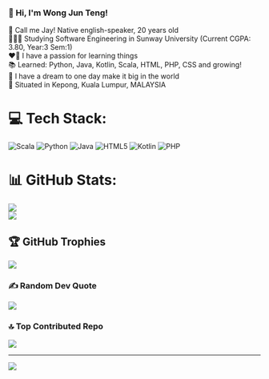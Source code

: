 <!-- Start of bio -->
### 👋 Hi, I'm Wong Jun Teng!

📝 Call me Jay! Native english-speaker, 20 years old <br/>
👨🏻‍💻 Studying Software Engineering in Sunway University (Current CGPA: 3.80, Year:3  Sem:1) <br/>
❤️‍🔥 I have a passion for learning things <br/>
📚 Learned: Python, Java, Kotlin, Scala, HTML, PHP, CSS and growing! <br/>
💭 I have a dream to one day make it big in the world <br/>
🏢 Situated in Kepong, Kuala Lumpur, MALAYSIA <br/>

<!-- Credits to: GPRM-->
# 💻 Tech Stack:
![Scala](https://img.shields.io/badge/scala-%23DC322F.svg?style=for-the-badge&logo=scala&logoColor=white) ![Python](https://img.shields.io/badge/python-3670A0?style=for-the-badge&logo=python&logoColor=ffdd54) ![Java](https://img.shields.io/badge/java-%23ED8B00.svg?style=for-the-badge&logo=openjdk&logoColor=white) ![HTML5](https://img.shields.io/badge/html5-%23E34F26.svg?style=for-the-badge&logo=html5&logoColor=white) ![Kotlin](https://img.shields.io/badge/kotlin-%237F52FF.svg?style=for-the-badge&logo=kotlin&logoColor=white) ![PHP](https://img.shields.io/badge/php-%23777BB4.svg?style=for-the-badge&logo=php&logoColor=white)
# 📊 GitHub Stats:
![](https://github-readme-stats.vercel.app/api?username=WongJunTeng04&theme=radical&hide_border=false&include_all_commits=true&count_private=true)<br/>
![](https://github-readme-streak-stats.herokuapp.com/?user=WongJunTeng04&theme=radical&hide_border=false)<br/>

## 🏆 GitHub Trophies
![](https://github-profile-trophy.vercel.app/?username=WongJunTeng04&theme=tokyonight&no-frame=false&no-bg=true&margin-w=4)

### ✍️ Random Dev Quote
![](https://quotes-github-readme.vercel.app/api?type=horizontal&theme=radical)

### 🔝 Top Contributed Repo
![](https://github-contributor-stats.vercel.app/api?username=WongJunTeng04&limit=5&theme=radical&combine_all_yearly_contributions=true)

---
[![](https://visitcount.itsvg.in/api?id=WongJunTeng04&icon=0&color=0)](https://visitcount.itsvg.in)

<!-- Proudly created with GPRM ( https://gprm.itsvg.in ) -->
